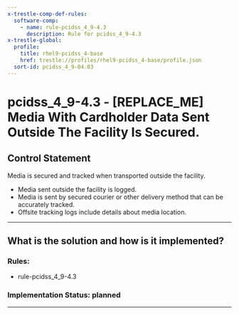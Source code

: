 ```yaml
---
x-trestle-comp-def-rules:
  software-comp:
    - name: rule-pcidss_4_9-4.3
      description: Rule for pcidss_4_9-4.3
x-trestle-global:
  profile:
    title: rhel9-pcidss_4-base
    href: trestle://profiles/rhel9-pcidss_4-base/profile.json
  sort-id: pcidss_4_9-04.03
---
```


# pcidss_4_9-4.3 - \[REPLACE_ME\] Media With Cardholder Data Sent Outside The Facility Is Secured.

## Control Statement

Media is secured and tracked when transported outside the facility.
- Media sent outside the facility is logged.
- Media is sent by secured courier or other delivery method that can be accurately
tracked.
- Offsite tracking logs include details about media location.

______________________________________________________________________

## What is the solution and how is it implemented?

<!-- For implementation status enter one of: implemented, partial, planned, alternative, not-applicable -->

<!-- Note that the list of rules under ### Rules: is read-only and changes will not be captured after assembly to JSON -->

<!-- Add control implementation description here for control: pcidss_4_9-4.3 -->

### Rules:

  - rule-pcidss_4_9-4.3

### Implementation Status: planned

______________________________________________________________________
